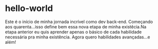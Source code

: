 # hello-world
Este é o início de minha jornada incrível como dev back-end.
Começando aos quarenta...isso define bem essa nova etapa de minha existêcia.Na etapa anterior eu quis aprender apenas o básico de cada habilidade necessária pra minha  existência. Agora quero habilidades avançadas...e além!
